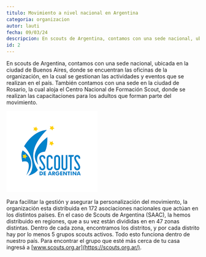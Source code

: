 ```yaml
---
titulo: Movimiento a nivel nacional en Argentina
categoria: organizacion
autor: lauti
fecha: 09/03/24
descripcion: En scouts de Argentina, contamos con una sede nacional, ubicada en la ciudad de Buenos Aires, donde se encuentran las oficinas de la organización, en la cual se gestionan las actividades y eventos que se realizan en el país...
id: 2
---
```


En scouts de Argentina, contamos con una sede nacional, ubicada en la ciudad de Buenos Aires, donde se encuentran las oficinas de la organización, en la cual se gestionan las actividades y eventos que se realizan en el país. También contamos con una sede en la ciudad de Rosario, la cual aloja el Centro Nacional de Formación Scout, donde se realizan las capacitaciones para los adultos que forman parte del movimiento.

![logo de SAAC](../media/saac_logo.jpg)

Para facilitar la gestión y asegurar la personalización del movimiento, la organización esta distribuida en 172 asociaciones nacionales que actúan en los distintos países. En el caso de Scouts de Argentina (SAAC), la hemos distribuido en regiones, que a su vez están divididas en en 47 zonas distintas. Dentro de cada zona, encontramos los distritos, y por cada distrito hay por lo menos 5 grupos scouts activos. Todo esto funciona dentro de nuestro país. Para encontrar el grupo que esté más cerca de tu casa ingresá a [www.scouts.org.ar](https://scouts.org.ar/).